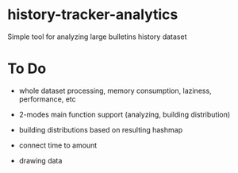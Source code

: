 history-tracker-analytics
=========================

Simple tool for analyzing large bulletins history dataset


To Do
=====
- whole dataset processing, memory consumption, laziness, performance, etc

- 2-modes main function support (analyzing, building distribution)

- building distributions based on resulting hashmap 
- connect time to amount
- drawing data